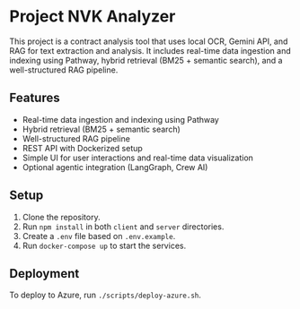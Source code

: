 # Project NVK Analyzer

This project is a contract analysis tool that uses local OCR, Gemini API, and RAG for text extraction and analysis. It includes real-time data ingestion and indexing using Pathway, hybrid retrieval (BM25 + semantic search), and a well-structured RAG pipeline.

## Features
- Real-time data ingestion and indexing using Pathway
- Hybrid retrieval (BM25 + semantic search)
- Well-structured RAG pipeline
- REST API with Dockerized setup
- Simple UI for user interactions and real-time data visualization
- Optional agentic integration (LangGraph, Crew AI)

## Setup

1. Clone the repository.
2. Run `npm install` in both `client` and `server` directories.
3. Create a `.env` file based on `.env.example`.
4. Run `docker-compose up` to start the services.

## Deployment

To deploy to Azure, run `./scripts/deploy-azure.sh`.
